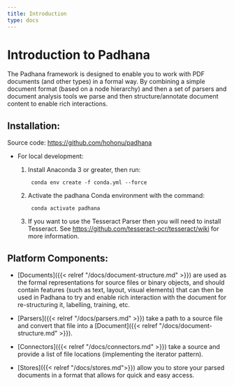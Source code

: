 ```yaml
---
title: Introduction
type: docs
---
```


# Introduction to Padhana

The Padhana framework is designed to enable you to work with PDF documents (and other types) in a
formal way.  By combining a simple document format (based on a node hierarchy) and then a
set of parsers and document analysis tools we parse and then structure/annotate document
content to enable rich interactions.

## Installation:

Source code:  https://github.com/hohonu/padhana

* For local development:
    1. Install Anaconda 3 or greater, then run:

            conda env create -f conda.yml --force
        
    2. Activate the padhana Conda environment with the command:

            conda activate padhana
        
    3. If you want to use the Tesseract Parser then you will need to install Tesseract.  See https://github.com/tesseract-ocr/tesseract/wiki for more information.

## Platform Components:

* [Documents]({{< relref "/docs/document-structure.md" >}}) are used as the formal representations for source files or binary objects, and should contain
features (such as text, layout, visual elements) that can then be used in Padhana to try and
enable rich interaction with the document for re-structuring it, labelling, training, etc.

* [Parsers]({{< relref "/docs/parsers.md" >}}) take a path to a source file and convert that file into a [Document]({{< relref "/docs/document-structure.md" >}}).

* [Connectors]({{< relref "/docs/connectors.md" >}}) take a source and provide a list of file locations (implementing the
iterator pattern).

* [Stores]({{< relref "/docs/stores.md">}}) allow you to store your parsed documents in a format that allows for quick and easy access.